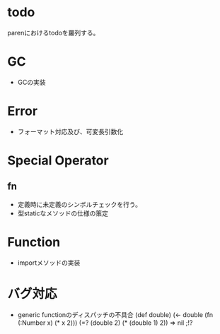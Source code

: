 # todo
parenにおけるtodoを羅列する。

# GC
- GCの実装

# Error
- フォーマット対応及び、可変長引数化

# Special Operator
## fn
- 定義時に未定義のシンボルチェックを行う。
- 型staticなメソッドの仕様の策定

# Function
- importメソッドの実装

# バグ対応
- generic functionのディスパッチの不具合
    (def double)
    (<- double (fn (:Number x) (* x 2)))
    (=? (double 2) (* (double 1) 2)) => nil ;!?
